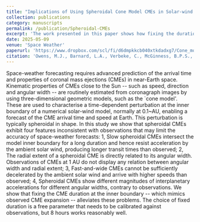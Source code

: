 ```yaml
---
title: "Implications of Using Spheroidal Cone Model CMEs in Solar-wind models. "
collection: publications
category: manuscripts
permalink: /publication/Spheroidal-CMEs
excerpt: 'The work presented in this paper shows how fixing the duration of a CME at the model inner boundary can offer improvements over the traditional method of forecasting.'
date: 2025-05-09
venue: 'Space Weather'
paperurl: 'https://www.dropbox.com/scl/fi/d6dmpkkcb040xtkdadxg7/Cone_model_CMEs_V3.pdf?rlkey=p88cwuxvbnhslhz4j1mx5be52&e=1&dl=0'
citation: 'Owens, M.J., Barnard, L.A., Verbeke, C., McGinness, B.P.S., Turner, H., Chi, Y., Gyeltshen, D., Lockwood, M. (2025). Implications of Using Spheroidal Cone Model CMEs in Solar-wind Models. <i>Space Weather<i>.'
---
```


Space-weather forecasting requires advanced prediction of the arrival time and properties of coronal mass ejections (CMEs) in near-Earth space. Kinematic properties of CMEs close to the Sun -- such as speed, direction and angular width -- are routinely estimated from coronagraph images by using three-dimensional geometric models, such as the `cone model'. These are used to characterise a time-dependent perturbation at the inner boundary of a numerical solar-wind model, normally at 0.1~AU, enabling a forecast of the CME arrival time and speed at Earth. This perturbation is typically spheroidal in shape. In this study we show that spheroidal CMEs exhibit four features inconsistent with observations that may limit the accuracy of space-weather forecasts: 1, Slow spheroidal CMEs intersect the model inner boundary for a long duration and hence resist acceleration by the ambient solar wind, producing longer transit times than observed; 2, The radial extent of a spheroidal CME is directly related to its angular width. Observations of CMEs at 1 AU do not display any relation between angular width and radial extent; 3, Fast-and-wide CMEs cannot be sufficiently decelerated by the ambient solar wind and arrive with higher speeds than observed; 4, Spheroidal CMEs show different magnitudes of interplanetary accelerations for different angular widths, contrary to observations. We show that fixing the CME duration at the inner boundary -- which mimics observed CME expansion -- alleviates these problems. The choice of fixed duration is a free parameter that needs to be calibrated against observations, but 8 hours works reasonably well.
